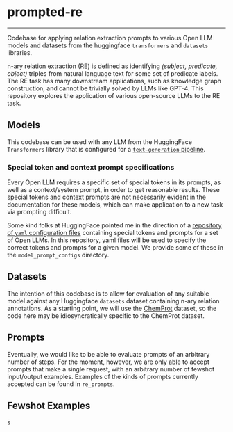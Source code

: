 # prompted-re
---------------------
Codebase for applying relation extraction prompts to various Open LLM models and datasets from the huggingface `transformers` and `datasets` libraries.

n-ary relation extraction (RE) is defined as identifying *(subject, predicate, object)* triples from natural language text for some set of predicate labels. The RE task has many downstream applications, such as knowledge graph construction, and cannot be trivially solved by LLMs like GPT-4. This repository explores the application of various open-source LLMs to the RE task.

## Models
This codebase can be used with any LLM from the HuggingFace `Transformers` library that is configured for a [`text-generation` pipeline](https://huggingface.co/docs/transformers/main_classes/pipelines#transformers.TextGenerationPipeline).

### Special token and context prompt specifications
Every Open LLM requires a specific set of special tokens in its prompts, as well as a context/system prompt, in order to get reasonable results. These special tokens and context prompts are not necessarily evident in the documentation for these models, which can make application to a new task via prompting difficult.

Some kind folks at HuggingFace pointed me in the direction of a [repository of `yaml` configuration files](https://github.com/oobabooga/text-generation-webui/tree/main/characters/instruction-following) containing special tokens and prompts for a set of Open LLMs. In this repository, yaml files will be used to specify the correct tokens and prompts for a given model. We provide some of these in the `model_prompt_configs` directory.

## Datasets
The intention of this codebase is to allow for evaluation of any suitable model against any Huggingface `datasets` dataset containing n-ary relation annotations. As a starting point, we will use the [ChemProt](https://huggingface.co/datasets/bigbio/chemprot/) dataset, so the code here may be idiosyncratically specific to the ChemProt dataset.

## Prompts
Eventually, we would like to be able to evaluate prompts of an arbitrary number of steps. For the moment, however, we are only able to accept prompts that make a single request, with an arbitrary number of fewshot input/output examples. Examples of the kinds of prompts currently accepted can be found in `re_prompts`.

## Fewshot Examples
s
